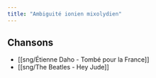 ```yaml
---
title: "Ambiguité ionien mixolydien"
---
```


## Chansons

- [[sng/Étienne Daho - Tombé pour la France]]
- [[sng/The Beatles - Hey Jude]]
